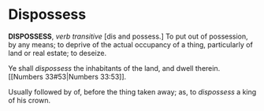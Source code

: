 # Dispossess

**DISPOSSESS**, _verb transitive_ \[dis and possess.\] To put out of possession, by any means; to deprive of the actual occupancy of a thing, particularly of land or real estate; to deseize.

Ye shall _dispossess_ the inhabitants of the land, and dwell therein. [[Numbers 33#53|Numbers 33:53]].

Usually followed by of, before the thing taken away; as, to _dispossess_ a king of his crown.